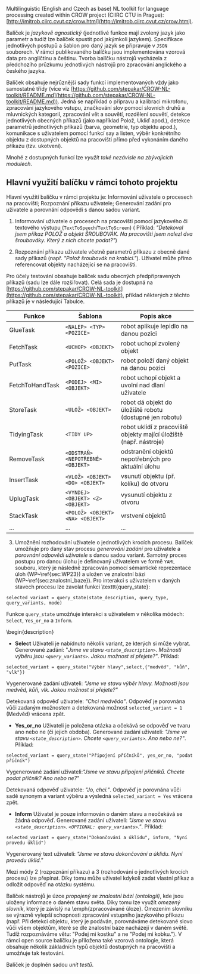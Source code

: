 Multilinguistic (English and Czech as base) NL toolkit for language processing created within CROW project (CIIRC CTU in Prague): [http://imitrob.ciirc.cvut.cz/crow.html](http://imitrob.ciirc.cvut.cz/crow.html).

Balíček je *jazykově agnostický* (jednotlivé funkce mají zvolený jazyk jako parametr a tudíž lze balíček spustit pod jakýmkoli jazykem). Specifikace jednotlivých postupů a šablon pro daný jazyk se připravuje v ````JSON```` souborech. V rámci publikovaného balíčku jsou implementována vzorová data pro angličtinu a češtinu. Tvorba balíčku nástrojů vycházela z předchozího průzkumu jednotlivých nástrojů pro zpracování anglického a českého jazyka.

Balíček obsahuje nejrůznější sady funkcí implementovaných vždy jako samostatné třídy (více viz [https://github.com/stepakar/CROW-NL-toolkit/README.md](https://github.com/stepakar/CROW-NL-toolkit/README.md)). Jedná se například o přípravu a kalibraci mikrofonu, zpracování jazykového vstupu, značkování slov pomocí slovních druhů a mluvnických kategorií, zpracování vět a souvětí, rozdělení souvětí, detekce jednotlivých obecných příkazů (jako například Polož, Ukliď apod.), detekce parametrů jednotlivých příkazů (barva, geometrie, typ objektu apod.), komunikace s uživatelem pomocí funkcí say a listen, výběr konkrétního objektu z dostupných objektů na pracovišti přímo před vykonáním daného příkazu (tzv. ukotvení).

Mnohé z dostupných funkcí lze *využít také nezávisle na zbývajících modulech*.

## Hlavní využití balíčku v rámci tohoto projektu
Hlavní využití balíčku v rámci projektu je: Informování uživatele o procesech na pracovišti; Rozpoznání příkazu uživatele; Generování zadání pro uživatele a porovnání odpovědi s danou sadou variant.

1. Informování uživatele o procesech na pracovišti pomocí jazykového či textového výstupu (````TextToSpeech````/````TextToScreen````) (
Příklad: *"Detekoval jsem příkaz POLOŽ a objekt ŠROUBOVÁK. Na pracovišti jsem nalezl dva šroubováky. Který z nich chcete podat?"*)

2. Rozpoznání příkazu uživatele včetně parametrů příkazu z obecně dané sady příkazů (např. *"Polož šroubovák na krabici."*). Uživatel může přímo referencovat objekty nacházející se na pracovišti. 

Pro účely testování obsahuje balíček sadu obecných předpřipravených příkazů (sadu lze dále rozšiřovat). Celá sada je dostupná na [https://github.com/stepakar/CROW-NL-toolkit](https://github.com/stepakar/CROW-NL-toolkit), příklad některých z těchto příkazů je v následující Tabulce. 




| Funkce | Šablona | Popis akce
|-----------|---------------|----------
| GlueTask | ````<NALEP> <TYP> <POZICE>```` | robot aplikuje lepidlo na danou pozici
| FetchTask | ````<UCHOP> <OBJEKT>```` | robot uchopí zvolený objekt 
|     PutTask | ````<POLOŽ> <OBJEKT> <POZICE>```` | robot položí daný objekt na danou pozici
| FetchToHandTask | ````<PODEJ> <MI> <OBJEKT>```` | robot uchopí objekt a uvolní nad dlaní uživatele 
StoreTask | ````<ULOŽ> <OBJEKT>```` |  robot dá objekt do úložiště robotu (dostupné jen robotu)  
TidyingTask | ````<TIDY UP>```` | robot uklidí z pracoviště objekty mající úložiště (např. nástroje)
RemoveTask | ````<ODSTRAŇ> <NEPOTŘEBNÉ> <OBJEKT>```` | odstranění objektů nepotřebných pro aktuální úlohu 
InsertTask | ````<VLOŽ> <OBJEKT> <DO> <OBJEKT>```` | vsunutí objektu (př. kolíku) do otvoru 
UplugTask | ````<VYNDEJ> <OBJEKT> <Z> <OBJEKT>```` | vysunutí objektu z otvoru 
StackTask | ````<POLOŽ> <OBJEKT> <NA> <OBJEKT>```` | vrstvení objektů 
... | ... | ... 

3. Umožnění rozhodování uživatele o jednotlivých krocích procesu. Balíček umožňuje pro daný stav procesu *generování zadání* pro uživatele a *porovnání odpovědi uživatele* s danou sadou variant. Samotný proces postupu pro danou úlohu je definovaný uživatelem ve formě ````YAML```` souboru, který je následně zpracován pomocí sémantické reprezentace úloh (WP~\ref{sec:WP23}) a uložen ve znalostní bázi (WP~\ref{sec:znalostni_baze}). Pro interakci s uživatelem v daných stavech procesu lze zavolat funkci \texttt{query\_state}:

````
selected_variant = query_state(state_description, query_type, query_variants, mode)
````


Funkce ````query_state```` umožňuje interakci s uživatelem v několika módech: ````Select````, ````Yes_or_no```` a ````Inform````. 

\begin{description}
 * **Select** Uživateli je nabídnuto několik variant, ze kterých si může vybrat. Generované zadání: "*Jsme ve stavu ````<state_description>````. Možnosti výběru jsou
````<query_variants>````. Jakou možnost si přejete?"*.  Příklad: 

````
selected_variant = query_state("Výběr hlavy",select,{"medvěd", "kůň", "vlk"})
````
 Vygenerované zadání uživateli: *"Jsme ve stavu výběr hlavy. Možnosti jsou medvěd, kůň, vlk. Jakou možnost si přejete?"*
 
 Detekovaná odpověď uživatele: *"Chci medvěda"*. Odpověď je porovnána vůči zadaným možnostem a detekovaná možnost ````selected_variant = 1```` (Medvěd) vrácena zpět.


* **Yes_or_no** Uživateli je položena otázka a očekává se odpověď ve tvaru ano nebo ne (či jejich obdoba). Generované zadání uživateli: *"Jsme ve stavu ````<state_description>````. Chcete ````<query_variants>````. Ano nebo ne?"*. Příklad: 
````
selected_variant = query_state("Připojení příčníků", yes_or_no, "podat příčník")
````

Vygenerované zadání uživateli:*"Jsme ve stavu připojení příčníků. Chcete podat příčník? Ano nebo ne?"*

Detekovaná odpověď uživatele: *"Jo, chci."*. Odpověď je porovnána vůči sadě synonym a variant výběru a výsledná ````selected_variant = Yes```` vrácena zpět.

* **Inform** Uživatel je pouze informován o daném stavu a neočekává se žádná odpověď. Generované zadání uživateli: *"Jsme ve stavu ````<state_description>````. ````<OPTIONAL: query_variants>````."*. Příklad: 
    
````
selected_variant = query_state("Dokončování a úklidu", inform, "Nyní provedu úklid")
````

Vygenerovaný text uživateli: *"Jsme ve stavu dokončování a úklidu. Nyní provedu úklid."*

Mezi módy 2 (rozpoznání příkazu) a 3 (rozhodování o jednotlivých krocích procesu) lze přepínat. Díky tomu může uživatel kdykoli zadat vlastní příkaz a odložit odpověď na otázku systému.

Balíček nástrojů je úzce *propojený se znalostní bází (ontologií)*, kde jsou uloženy informace o daném stavu světa. Díky tomu lze využít *omezený slovník*, který je závislý na \emph{zpracovávané úloze}. Omezením slovníku se výrazně vylepší schopnosti zpracování vstupního jazykového příkazu (např. Při detekci objektu, který je podáván, porovnáváme detekované slovo vůči všem objektům, které se dle znalostní báze nacházejí v daném světě. Tudíž rozpoznáváme větu: "Podej mi kostku" a ne "Podej mi kobku."). V rámci open source balíčku je přiložena také vzorová ontologie, která obsahuje několik základních typů objektů dostupných na pracovišti a umožňuje tak testování.

Balíček je doplněn sadou *unit testů*. 

